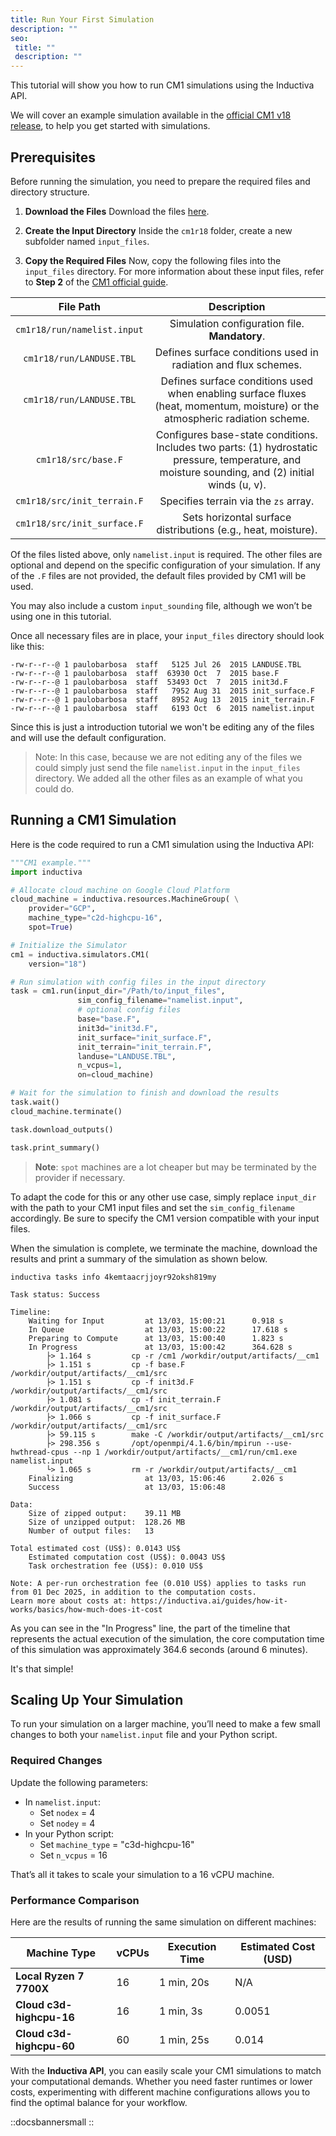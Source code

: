 ```yaml
---
title: Run Your First Simulation
description: ""
seo:
 title: ""
 description: ""
---
```


This tutorial will show you how to run CM1 simulations using the Inductiva API.

We will cover an example simulation available in the
[official CM1 v18 release](https://www2.mmm.ucar.edu/people/bryan/cm1/cm1r18.tar.gz),
to help you get started with simulations.

## Prerequisites
Before running the simulation, you need to prepare the required files and directory structure.

1. **Download the Files**
Download the files [here](https://www2.mmm.ucar.edu/people/bryan/cm1/cm1r18.tar.gz).

2. **Create the Input Directory**
Inside the `cm1r18` folder, create a new subfolder named `input_files`.

3. **Copy the Required Files**
Now, copy the following files into the `input_files` directory. For more information about these input files, refer to **Step 2**
of the [CM1 official guide](https://www2.mmm.ucar.edu/people/bryan/cm1/user_guide_brief.html).

| File Path                    | Description                                                                |
|:----------------------------:|:--------------------------------------------------------------------------:|
| `cm1r18/run/namelist.input`  | Simulation configuration file. **Mandatory**.                          |
| `cm1r18/run/LANDUSE.TBL`     | Defines surface conditions used in radiation and flux schemes.             |
| `cm1r18/run/LANDUSE.TBL`     | Defines surface conditions used when enabling surface fluxes (heat, momentum, moisture) or the atmospheric radiation scheme.                        |
| `cm1r18/src/base.F`          | Configures base-state conditions. Includes two parts: (1) hydrostatic pressure, temperature, and moisture sounding, and (2) initial winds (u, v). |
| `cm1r18/src/init_terrain.F`  | Specifies terrain via the `zs` array.                                      |
| `cm1r18/src/init_surface.F`  | Sets horizontal surface distributions (e.g., heat, moisture).              |

Of the files listed above, only `namelist.input` is required.
The other files are optional and depend on the specific configuration of your simulation. If any of the `.F` files are not provided, the default files provided by CM1 will be used.

You may also include a custom `input_sounding` file, although we won’t be using one in this tutorial.

Once all necessary files are in place, your `input_files` directory should look like this:

```
-rw-r--r--@ 1 paulobarbosa  staff   5125 Jul 26  2015 LANDUSE.TBL
-rw-r--r--@ 1 paulobarbosa  staff  63930 Oct  7  2015 base.F
-rw-r--r--@ 1 paulobarbosa  staff  53493 Oct  7  2015 init3d.F
-rw-r--r--@ 1 paulobarbosa  staff   7952 Aug 31  2015 init_surface.F
-rw-r--r--@ 1 paulobarbosa  staff   8952 Aug 13  2015 init_terrain.F
-rw-r--r--@ 1 paulobarbosa  staff   6193 Oct  6  2015 namelist.input
```

Since this is just a introduction tutorial we won't be editing any of the files
and will use the default configuration.

> Note: In this case, because we are not editing any of the files we could
simply just send the file `namelist.input` in the `input_files` directory. We
added all the other files as an example of what you could do.

## Running a CM1 Simulation
Here is the code required to run a CM1 simulation using the Inductiva API:

```python
"""CM1 example."""
import inductiva

# Allocate cloud machine on Google Cloud Platform
cloud_machine = inductiva.resources.MachineGroup( \
    provider="GCP",
    machine_type="c2d-highcpu-16",
	spot=True)

# Initialize the Simulator
cm1 = inductiva.simulators.CM1(
    version="18")

# Run simulation with config files in the input directory
task = cm1.run(input_dir="/Path/to/input_files",
               sim_config_filename="namelist.input",
			   # optional config files
               base="base.F",
               init3d="init3d.F",
               init_surface="init_surface.F",
               init_terrain="init_terrain.F",
               landuse="LANDUSE.TBL",
               n_vcpus=1,
               on=cloud_machine)

# Wait for the simulation to finish and download the results
task.wait()
cloud_machine.terminate()

task.download_outputs()

task.print_summary()
```

> **Note**: `spot` machines are a lot cheaper but may be terminated by the
provider if necessary.

To adapt the code for this or any other use case, simply replace `input_dir` with the path to your CM1 input files
and set the `sim_config_filename` accordingly. Be sure to specify the CM1 version compatible with your input files.

When the simulation is complete, we terminate the machine, download the results
and print a summary of the simulation as shown below.

```
inductiva tasks info 4kemtaacrjjoyr92oksh819my

Task status: Success

Timeline:
	Waiting for Input         at 13/03, 15:00:21      0.918 s
	In Queue                  at 13/03, 15:00:22      17.618 s
	Preparing to Compute      at 13/03, 15:00:40      1.823 s
	In Progress               at 13/03, 15:00:42      364.628 s
		├> 1.164 s         cp -r /cm1 /workdir/output/artifacts/__cm1
		├> 1.151 s         cp -f base.F /workdir/output/artifacts/__cm1/src
		├> 1.151 s         cp -f init3d.F /workdir/output/artifacts/__cm1/src
		├> 1.081 s         cp -f init_terrain.F /workdir/output/artifacts/__cm1/src
		├> 1.066 s         cp -f init_surface.F /workdir/output/artifacts/__cm1/src
		├> 59.115 s        make -C /workdir/output/artifacts/__cm1/src
		├> 298.356 s       /opt/openmpi/4.1.6/bin/mpirun --use-hwthread-cpus --np 1 /workdir/output/artifacts/__cm1/run/cm1.exe namelist.input
		└> 1.065 s         rm -r /workdir/output/artifacts/__cm1
	Finalizing                at 13/03, 15:06:46      2.026 s
	Success                   at 13/03, 15:06:48

Data:
	Size of zipped output:    39.11 MB
	Size of unzipped output:  128.26 MB
	Number of output files:   13

Total estimated cost (US$): 0.0143 US$
	Estimated computation cost (US$): 0.0043 US$
	Task orchestration fee (US$): 0.010 US$

Note: A per-run orchestration fee (0.010 US$) applies to tasks run from 01 Dec 2025, in addition to the computation costs.
Learn more about costs at: https://inductiva.ai/guides/how-it-works/basics/how-much-does-it-cost
```

As you can see in the "In Progress" line, the part of the timeline that
represents the actual execution of the simulation, the core computation time of
this simulation was approximately 364.6 seconds (around 6 minutes).

It's that simple!

## Scaling Up Your Simulation
To run your simulation on a larger machine, you’ll need to make a few small changes to both your `namelist.input` file
and your Python script.

### Required Changes
Update the following parameters:

* In `namelist.input`:
	- Set `nodex` = 4
	- Set `nodey` = 4
* In your Python script:
	- Set `machine_type` = "c3d-highcpu-16"
	- Set `n_vcpus` = 16

That’s all it takes to scale your simulation to a 16 vCPU machine.

### Performance Comparison
Here are the results of running the same simulation on different machines:

| Machine Type             | vCPUs     | Execution Time             | Estimated Cost (USD) |
|--------------------------|------------------|------------------|----------------------|
| **Local Ryzen 7 7700X**  | 16               | 1 min, 20s       | N/A                  |
| **Cloud c3d-highcpu-16** | 16               | 1 min, 3s        | 0.0051               |
| **Cloud c3d-highcpu-60** | 60               | 1 min, 25s       | 0.014                |

With the **Inductiva API**, you can easily scale your CM1 simulations to match your computational demands. Whether you need faster runtimes or lower costs, experimenting with different machine configurations allows you to find the optimal balance for your workflow.

::docsbannersmall
::
